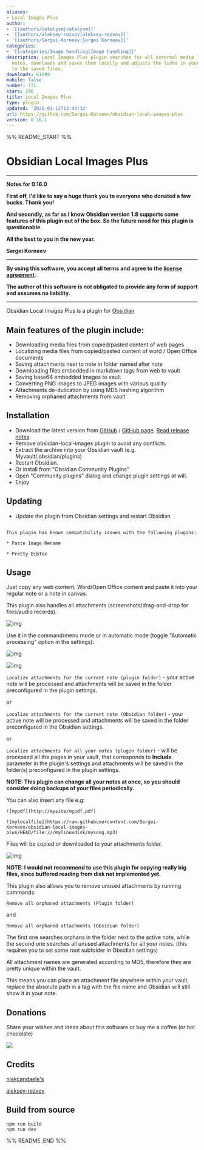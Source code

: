 ```yaml
---
aliases:
- Local Images Plus
author:
- '[[authors/catalysm|catalysm]]'
- '[[authors/aleksey-rezvov|aleksey-rezvov]]'
- '[[authors/Sergei-Korneev|Sergei Korneev]]'
categories:
- '[[categories/Image handling|Image handling]]'
description: Local Images Plus plugin searches for all external media links in your
  notes, downloads and saves them locally and adjusts the links in your notes to point
  to the saved files.
downloads: 61689
mobile: false
number: 731
stars: 296
title: Local Images Plus
type: plugin
updated: '2025-01-12T13:43:32'
url: https://github.com/Sergei-Korneev/obsidian-local-images-plus
version: 0.16.1
---
```


%% README_START %%

# Obsidian Local Images Plus


***

**Notes for 0.16.0**

**First off, I'd like to say a huge thank you to everyone who donated a few bucks. Thank you!**

**And secondly, as far as I know Obsidian version 1.8 supports some features of this plugin out of the box. So the future need for this plugin is questionable.**
 
**All the best to you in the new year.**

**Sergei Korneev**

***

**By using this software, you accept all terms and agree to the [license agreement](https://github.com/Sergei-Korneev/obsidian-local-images-plus/blob/main/LICENSE).**

**The author of this software is not obligated to provide any form of support and assumes no liability.**

***





Obsidian Local Images Plus is a plugin for [Obsidian](https://obsidian.md/) 

## Main features of the plugin include:

- Downloading media files from copied/pasted content of web pages
- Localizing media files from copied/pasted content of word / Open Office documents
- Saving attachments next to note in folder named after  note
- Downloading files embedded in markdown tags from web to vault 
- Saving base64 embedded images to vault
- Converting PNG images to JPEG images with various quality
- Attachments de-dulication by using MD5 hashing algorithm
- Removing orphaned attachments from vault



## Installation

- Download the latest version from [GitHub](https://github.com/Sergei-Korneev/obsidian-local-images-plus) / [GitHub page](https://sergei-korneev.github.io/obsidian-local-images-plus). [Read release notes](https://github.com/Sergei-Korneev/obsidian-local-images-plus/releases).
- Remove obsidian-local-images plugin to avoid any conflicts.
- Extract the archive into your Obsidian vault (e.g. Myvault/.obsidian/plugins)
- Restart Obsidian.
- Or install from "Obsidian Community Plugins"
- Open "Community plugins" dialog and change plugin settings at will.
- Enjoy


## Updating

- Update the plugin from Obsidian settings and restart Obsidian


```

This plugin has known compatibility issues with the following plugins:

* Paste Image Rename

* Pretty BibTex

```


## Usage

Just copy any web content, Word/Open Office content and paste it into your regular note or a note in canvas.

This plugin also handles all attachments (screenshots/drag-and-drop for files/audio records).




![img](https://raw.githubusercontent.com/Sergei-Korneev/obsidian-local-images-plus/HEAD/docs/exampleimage.gif)

Use it in the command/menu mode or in automatic mode (toggle "Automatic processing" option in the settings):


![img](https://raw.githubusercontent.com/Sergei-Korneev/obsidian-local-images-plus/HEAD/docs/commands.png)


![img](https://raw.githubusercontent.com/Sergei-Korneev/obsidian-local-images-plus/HEAD/docs/menuex.png)


```Localize attachments for the current note (plugin folder)``` - your active note will be processed and attachments will be saved in the folder preconfigured in the plugin settings. 

or

```Localize attachments for the current note (Obsidian folder)``` - your active note will be processed and attachments will be saved in the folder preconfigured in the Obsidian settings.

or


```Localize attachments for all your notes (plugin folder)``` - will be processed all the pages in your vault, that corresponds to **Include** parameter in the plugin's settings and attachments will be saved in the folder(s) preconfigured in the plugin settings.



**NOTE: This plugin can change all your notes at once, so you should consider doing backups of your files periodically.**

You can also insert any file e.g:

```![mypdf](http://mysite/mypdf.pdf)```

```![mylocalfile](https://raw.githubusercontent.com/Sergei-Korneev/obsidian-local-images-plus/HEAD/file:///mylinuxdisk/mysong.mp3)```

Files will be copied or downloaded to your attachments folder.

![img](https://raw.githubusercontent.com/Sergei-Korneev/obsidian-local-images-plus/HEAD/docs/examplepdf.gif)

**NOTE: I would not recommend to use this plugin for copying really big files, since buffered reading from disk not implemented yet.**

This plugin also allows you to remove unused attachments by running commands:

```Remove all orphaned attachments (Plugin folder)```

and

```Remove all orphaned attachments (Obsidian folder)```

The first one searches orphans in the folder next to the active note, while the second one searches all unused attachments for all your notes. (this requires you to set some root subfolder in Obsidian settings)


All attachment names are generated according to MD5, therefore they are pretty unique within the vault.        

This means you can place an attachment file anywhere within your vault, replace the absolute path in a tag with the file name and Obsidian will still show it in your note.
 



## Donations

Share your  wishes and ideas about this software or buy me a coffee (or hot chocolate)



<a href="https://www.buymeacoffee.com/sergeikorneev"><img src="https://img.buymeacoffee.com/button-api/?text=Buy me a coffee&emoji=&slug=sergeikorneev&button_colour=5F7FFF&font_colour=ffffff&font_family=Inter&outline_colour=000000&coffee_colour=FFDD00"></a>



## Credits

[niekcandaele's](https://github.com/niekcandaele/obsidian-local-images)

[aleksey-rezvov](https://github.com/aleksey-rezvov/obsidian-local-images)


## Build from source
```
npm run build
npm run dev
```


%% README_END %%